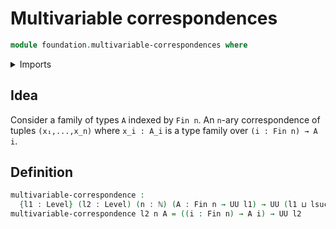 # Multivariable correspondences

```agda
module foundation.multivariable-correspondences where
```

<details><summary>Imports</summary>
```agda
open import foundation.universe-levels
open import elementary-number-theory.natural-numbers
open import univalent-combinatorics.standard-finite-types
```
</details>

## Idea

Consider a family of types `A` indexed by `Fin n`. An `n`-ary correspondence of tuples `(x₁,...,x_n)` where `x_i : A_i` is a type family over `(i : Fin n) → A i`.

## Definition

```agda
multivariable-correspondence :
  {l1 : Level} (l2 : Level) (n : ℕ) (A : Fin n → UU l1) → UU (l1 ⊔ lsuc l2)
multivariable-correspondence l2 n A = ((i : Fin n) → A i) → UU l2
```
